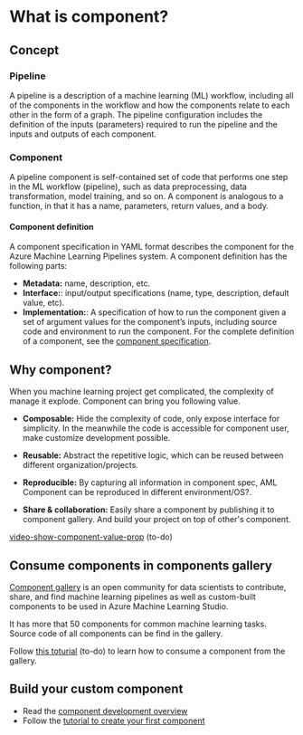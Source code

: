 # What is component?

## Concept

### Pipeline 

A pipeline is a description of a machine learning (ML) workflow, including all of the components in the workflow and how the components relate to each other in the form of a graph. The pipeline configuration includes the definition of the inputs (parameters) required to run the pipeline and the inputs and outputs of each component.


### Component
A pipeline component is self-contained set of code that performs one step in the ML workflow (pipeline), such as data preprocessing, data transformation, model training, and so on. A component is analogous to a function, in that it has a name, parameters, return values, and a body.

#### Component definition
A component specification in YAML format describes the component for the Azure Machine Learning Pipelines system. A component definition has the following parts:

- **Metadata:** name, description, etc.
- **Interface:**: input/output specifications (name, type, description, default value, etc).
- **Implementation:**: A specification of how to run the component given a set of argument values for the component’s inputs, including source code and environment to run the component. For the complete definition of a component, see the [component specification]().


## Why component?

When you machine learning project get complicated, the complexity of manage it explode. Component can bring you following value. 

- **Composable:** Hide the complexity of code, only expose interface for simplicity. In the meanwhile the code is accessible for component user, make customize development possible. 
-  **Reusable:** Abstract the repetitive logic, which can be reused between different organization/projects.
- **Reproducible:** By capturing all information in component spec, AML Component can be reproduced in different environment/OS?. 
 
- **Share & collaboration:**  Easily share a component by publishing it to component gallery. And build your project on top of other's component.  

[video-show-component-value-prop]() (to-do)

## Consume components in components gallery 

[Component gallery](https://github.com/tichx/azureml-pipeline-components-gallery) is an open community for data scientists to contribute, share, and find machine learning pipelines as well as custom-built components to be used in Azure Machine Learning Studio.

It has more that 50 components for common machine learning tasks. Source code of all components can be find in the gallery. 

Follow [this toturial](./tutorial-use-existing-component-to-build-pipeline.ipynb) (to-do) to learn how to consume a component from the gallery. 


## Build your custom component


- Read the [component development overview](./component-development-overview.md)
- Follow the [tutorial to create your first component](tutorial-create-first-component.ipynb)  
